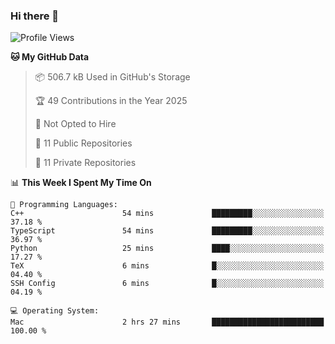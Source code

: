 ### Hi there 👋

<!--
**huayuan4396/huayuan4396** is a ✨ _special_ ✨ repository because its `README.md` (this file) appears on your GitHub profile.

Here are some ideas to get you started:

- 🔭 I’m currently working on ...
- 🌱 I’m currently learning ...
- 👯 I’m looking to collaborate on ...
- 🤔 I’m looking for help with ...
- 💬 Ask me about ...
- 📫 How to reach me: ...
- 😄 Pronouns: ...
- ⚡ Fun fact: ...
-->

<!--START_SECTION:waka-->
![Profile Views](http://img.shields.io/badge/Profile%20Views-0-blue)

**🐱 My GitHub Data** 

> 📦 506.7 kB Used in GitHub's Storage 
 > 
> 🏆 49 Contributions in the Year 2025
 > 
> 🚫 Not Opted to Hire
 > 
> 📜 11 Public Repositories 
 > 
> 🔑 11 Private Repositories 
 > 
📊 **This Week I Spent My Time On** 

```text
💬 Programming Languages: 
C++                      54 mins             █████████░░░░░░░░░░░░░░░░   37.18 % 
TypeScript               54 mins             █████████░░░░░░░░░░░░░░░░   36.97 % 
Python                   25 mins             ████░░░░░░░░░░░░░░░░░░░░░   17.27 % 
TeX                      6 mins              █░░░░░░░░░░░░░░░░░░░░░░░░   04.40 % 
SSH Config               6 mins              █░░░░░░░░░░░░░░░░░░░░░░░░   04.19 % 

💻 Operating System: 
Mac                      2 hrs 27 mins       █████████████████████████   100.00 % 
```


<!--END_SECTION:waka-->
